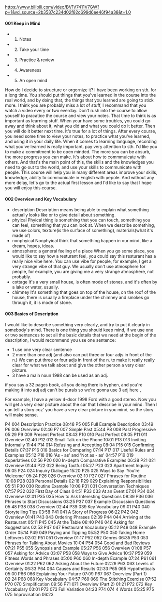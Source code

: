 https://www.bilibili.com/video/BV1V7411V7GW?p=1&vd_source=2b3537c234d02f82c699d6ee46f94a38&t=1.0

#### 001 Keep in Mind
- 1. Notes
- 2. Take your time
- 3. Practice & review
- 4. Awareness
- 5. An open mind


How do I decide to structure or orgornize it?
I have been working on sth. for a long time.
You should put things that you've learned in the course into the real world, and by doing that, the things that you learned are going to stick more. 
I think you are probably miss a lot of stuff, I recommand that you watch a video every or two everday. 
Don't rush into the course to allow youself to pracatice the course and view your notes.
That time to think is as important as learning stuff.
When your have some troubles, you could go away and think about it, what you did and what you could do it better. 
Then you will do it better next time. It's true for a lot of things.
After every course, you need some time to view your notes, to practice what you've learned, and using it in your daily life.
When it comes to learning language, recording what you've learned is really important.
pay very attention to sth.
I'd like you to make a commitment to be open minded.
The more you can be absurb, the more progress you can make.
It's about how to commmuicate with others.
And that's the main point of this, the skills and the knowledges you need to go out to the world, and use your skills to communicate with people.
This course will help you in many different areas improve your skills, knowledge, ability to communicate in English with pepole.
And without any more delay, let's go to the actual first lesson and I'd like to say that I hope you will enjoy this course.

#### 002 Overview and Key Vocabulary
- description
Description means being able to explain what something actually looks like or to give detail about something.
- phyical
Phyical thing is something that you can touch, something you can feel, something that you can look at.
When we describe something, we use colors, texture(is the surface of something), materials(what it's made of)
- nonphyical
Nonphyical think that something happen in our mind, like a dream, hopes, ideas.
- atmosphere: a general feeling of a place
When you go some place, you would like to say how a resturant feel, you could say this resturant has a really nice vibe here.
You can use vibe for people, for example, I get a very strange vibe of that guy.
We usually don't use atmosphere for people, for example, you are giving me a very strange atmosphere, not probably.
- cottage
It's a very small house, is often mode of stones, and it's often by a lake or water, usually.
- chimney
It's something that goes on top of the house, on the roof of the house, there is usually a fireplace under the chimney and smokes go through it, it is mode of stone.

#### 003 Basics of Description
I would like to describe something very clearly, and try to put it clearly in somebody's mind.
There is one thing you should keep mind, if we use one or two sentences to set all the basic details that we need at the begin of the description, I would recommend you use one sentence:
- 1 use one very clear sentence
- 2 more than one adj (and also can put three or four adjs in front of the n.)
We can put three or four adjs in front of the n. to make it really really clear for what we talk about and give the other person a very clear picture.
- 3 have a main noun
1998 can be used as an adj.

if you say a 32 pages book, all you doing there is hyphen, and you're making it into adj
adj can't be purals
so we're gonna use 3 adj here ,

For example, I have a yellow 4-door 1998 Ford with a good stereo. Now you will get a very clear picture about the car that I describe in your mind.
Then I can tell a story coz' you have a very clear picture in you mind, so the story will make sense.

P4
004 Description Practice
08:48
P5
005 Full Example Description
03:49
P6
006 Overview
02:46
P7
007 Simple Past
05:44
P8
008 Past Progressive
05:29
P9
009 Present Perfect
08:43
P10
010 Past Perfect
09:05
P11
011 Overview
02:40
P12
012 Small Talk on the Phone
10:01
P13
013 Inviting Informally
11:44
P14
014 Refusing and Accepting
08:04
P15
015 Confirming Details
07:37
P16
016 Basics for Comparing
07:14
P17
017 Useful Rules and Examples
05:12
P18
018 'As - as' and 'Not as - as'
04:57
P19
019 Superlatives
02:56
P20
020 In-depth Comparative Examples
06:38
P21
021 Overview
01:44
P22
022 Being Tactful
05:27
P23
023 Apartment Inquiry
05:05
P24
024 Inquiry Dialogue
15:20
P25
025 Ways to Say 'You're Welcome'
05:24
P26
026 Overview
02:10
P27
027 Phrases for Routine
10:08
P28
028 Personal Details
02:18
P29
029 Explaining Responsibilities
05:51
P30
030 Routine Example
10:08
P31
031 Conversation Techniques
07:57
P32
032 First Day of Class
04:51
P33
033 At an Event
07:01
P34
034 Overview
02:01
P35
035 How to Ask Interesting Questions
08:39
P36
036 Phrases to Start Discussions
03:25
P37
037 Example Discussion Questions
05:48
P38
038 Overview
02:44
P39
039 Key Vocabulary
09:01
P40
040 Storytelling Tips
03:58
P41
041 A Story of Progress
06:22
P42
042 Overview
01:41
P43
043 Ordering Phrases
02:39
P44
044 Arriving at the Restaurant
05:11
P45
045 At the Table
06:40
P46
046 Asking for Suggestions
02:53
P47
047 Restaurant Vocabulary
05:12
P48
048 Example Order
05:14
P49
049 Paying and Tipping
05:52
P50
050 Taking Home Leftovers
02:02
P51
051 Overview
01:17
P52
052 Genres
06:35
P53
053 Phrases for Talking About Movies
10:04
P54
054 Good and Bad Reviews
07:21
P55
055 Synopsis and Example
05:27
P56
056 Overview
01:08
P57
057 Asking for Advice
03:07
P58
058 Ways to Give Advice
10:37
P59
059 Fitness Words and Phrases
05:00
P60
060 In-depth Example
07:24
P61
061 Overview
01:22
P62
062 Asking About the Future
02:29
P63
063 Levels of Certainty
06:33
P64
064 Causes and Results
02:33
P65
065 Hypotheticals
05:00
P66
066 Explaining Your Future
07:09
P67
067 Overview (Part 1)
02:24
P68
068 Key Vocabulary
04:57
P69
069 The Stitching Exercise
07:52
P70
070 Simplification
09:56
P71
071 Overview (Part 2)
01:21
P72
072 Key Vocabulary
03:01
P73
073 Full Variation
04:23
P74
074 4 Words
05:25
P75
075 Improvisation
06:23
